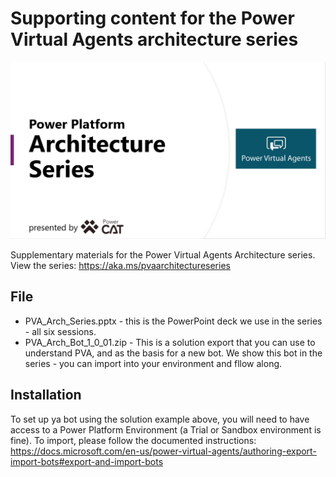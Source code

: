 # Supporting content for the Power Virtual Agents architecture series

<img src="img/PVA_Arch_Title.png" width="797" alt="Architecture series title page">

Supplementary materials for the Power Virtual Agents Architecture series. View the series: <https://aka.ms/pvaarchitectureseries>

## File

- PVA_Arch_Series.pptx - this is the PowerPoint deck we use in the series - all six sessions.
- PVA_Arch_Bot_1_0_01.zip - This is a solution export that you can use to understand PVA, and as the basis for a new bot. We show this bot in the series - you can import into your environment and fllow along.

## Installation

To set up ya bot using the solution example above, you will need to have access to a Power Platform Environment (a Trial or Sandbox environment is fine). To import, please follow the documented instructions: <https://docs.microsoft.com/en-us/power-virtual-agents/authoring-export-import-bots#export-and-import-bots>
